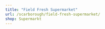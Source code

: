 ```yaml
---
title: "Field Fresh Supermarket"
url: /scarborough/field-fresh-supermarket/
shop: Supermarkt
---
```

